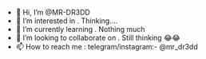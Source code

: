 - 👋 Hi, I’m @MR-DR3DD
- 👀 I’m interested in . Thinking....
- 🌱 I’m currently learning . Nothing much
- 💞️ I’m looking to collaborate on . Still thinking  😂😂
- 📫 How to reach me : telegram/instagram:- @mr_dr3dd

<!---
MR-DR3DD/MR-DR3DD is a ✨ special ✨ repository because its `README.md` (this file) appears on your GitHub profile.
You can click the Preview link to take a look at your changes.
--->
